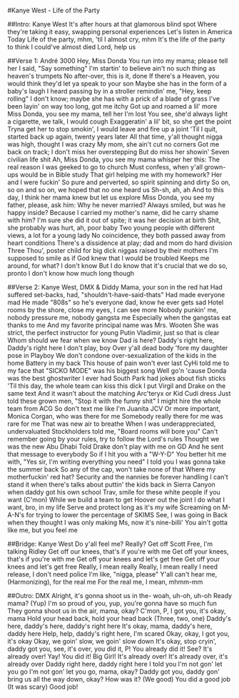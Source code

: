 #Kanye West - Life of the Party

##Intro: Kanye West
It's after hours at that glamorous blind spot
Where they're taking it easy, swapping personal experiences
Let's listen in America Today
Life of the party, mhm, 'til I almost cry, mhm
It's the life of the party to think I could've almost died
Lord, help us

##Verse 1: André 3000
Hey, Miss Donda
You run into my mama; please tell her I said, "Say something"
I'm startin' to believe ain't no such thing as heaven's trumpets
No after-over, this is it, done
If there's a Heaven, you would think they'd let ya speak to your son
Maybe she has in the form of a baby's laugh
I heard passing by in a stroller remindin' me, "Hey, keep rolling"
I don't know; maybe she has with a prick of a blade of grass
I've been layin' on way too long, got me itchy
Got up and roamed a lil' more
Miss Donda, you see my mama, tell her I'm lost
You see, she'd always light a cigarette, we talk, I would cough
Exaggeratin' a lil' bit, so she get the point
Tryna get her to stop smokin', I would leave and fire up a joint
'Til I quit, started back up again, twenty years later
All that time, y'all thought nigga was high, thought I was crazy
My mom, she ain't cut no corners
Got me back on track; I don't miss her overstepping
But do miss her showin' Seven civilian life shit
Ah, Miss Donda, you see my mama whisper her this:
The real reason I was geeked to go to church
Must confess, when y'all grown-ups would be in Bible study
That girl helping me with my homework? Her and I were fuckin'
So pure and perverted, so spirit spinning and dirty
So on, so on and so on, we hoped that no one heard us
Sh-sh, ah, ah
And to this day, I think her mama knew but let us explore
Miss Donda, you see my father, please, ask him:
Why he never married? Always smiled, but was he happy inside?
Because I carried my mother's name, did he carry shame with him?
I'm sure she did it out of spite; it was her decision at birth
Shit, she probably was hurt, ah, poor baby
Two young people with different views, a lot for a young lady
No coincidence, they both passed away from heart conditions
There's a dissidence at play; dad and mom do hard division
Three Thou', poster child for big dick niggas raised by their mothers
I'm supposed to smile as if God knew that I would be troubled
Keeps me around, for what? I don't know
But I do know that it's crucial that we do so, pronto
I don't know how much long though

##Verse 2: Kanye West, DMX & Diddy
Mama, your son in the red hat
Had suffered set-backs, had, "shouldn't-have-said-thats"
Had made everyone mad
He made "808s" so he's everyone dad, know he ever gets sad
Hotel rooms by the shore, close my eyes, I can see more
Nobody punkin' me, nobody pressure me, nobody gangsta me
Especially when the gangstas eat thanks to me
And my favorite principal name was Mrs. Wooten
She was strict, the perfect instructor for young Putin
Vladimir, just so that is clear
Whom should we fear when we know Dad is here?
Daddy's right here, Daddy's right here
I don't play, boy
Over y'all dead body 'fore my daughter pose in Playboy
We don't condone over-sexualization of the kids in the home
Battery in my back
This house of pain won't ever last
CyHi told me to my face that "SICKO MODE" was his biggest song
Well go'n 'cause Donda was the best ghostwriter I ever had
South Park had jokes about fish sticks
'Til this day, the whole team can kiss this dick
I put Virgil and Drake on the same text
And it wasn't about the matching Arc'teryx or Kid Cudi dress
Just told these grown men, "Stop it with the funny shit"
I might hire the whole team from ACG
So don't text me like I'm Juanita JCV
Or more important, Monica Corgan, who was there for me
Somebody really there for me was rare for me
That was new air to breathe
When I was underappreciated, undervaluated
Stockholders told me, "Board rooms will bore you"
Can't remember going by your rules, try to follow the Lord's rules
Thought we was the new Abu Dhabi
Told Drake don't play with me on GD
And he sent that message to everybody
So if I hit you with a "W-Y-D"
You better hit me with, "Yes sir, I'm writing everything you need"
I told you I was gonna take the summer back
So any of the cap, won't take none of that
Where my motherfuckin' red hat?
Security and the nannies be forever handling
I can't stand it when there's talks about puttin' the kids back in
Sierra Canyon when daddy got his own school
Trav, smile for these white people if you want (C'mon)
While we build a team to get Hoover out the joint
I do what I want, bro, in my life
Serve and protect long as it's my wife
Screaming on M-A-N's for trying to lower the percentage of SKIMS
See, I was going in
Back when they thought I was only making Ms, now it's nine-billi'
You ain't gotta like me, but you feel me

##Bridge: Kanye West
Do y'all feel me? Really?
Get off Scott Free, I'm talking Ridley
Get off our knees, that's if you're with me
Get off your knees, that's if you're with me
Get off your knees and let's get free
Get off your knees and let's get free
Really, I mean really
Really, I mean really
I need release, I don't need police
I'm like, "nigga, please"
Y'all can't hear me, (Harmonizing), for the real me
For the real me, I mean, mhmm-mm

##Outro: DMX
Alright, it's gonna shoot us in the- woah, uh-oh, uh-oh
Ready mama? (Yup)
I'm so proud of you, yup, you're gonna have so much fun
They gonna shoot us in the air, mama, okay?
C'mon, P, I got you, it's okay, mama
Hold your head back, hold your head back (Three, two, one)
Daddy's here, daddy's here, daddy's right here
It's okay, mama, daddy's here, daddy here
Help, help, daddy's right here, I'm scared
Okay, okay, I got you, it's okay
Okay, we goin' slow, we goin' slow down
It's okay, stop cryin', daddy got you, see, it's over, you did it, P!
You already did it! See? It's already over! Yay! You did it!
Big Girl! It's already over! It's already over, it's already over
Daddy right here, daddy right here
I told you I'm not gon' let you go
I'm not gon' let you go, mama, okay?
Daddy got you, daddy gon' bring us all the way down, okay?
How was it? (We good)
You did a good job (It was scary)
Good job!
